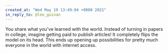 ```yaml
---
created_at: "Wed May 19 13:49:04 +0000 2021"
in_reply_to: @leo_guinan
---
```


You share what you've learned with the world. Instead of turning in papers in college, imagine getting paid to publish articles! It completely flips the model on its head. This ends up opening up possibilities for pretty much everyone in the world with internet access.